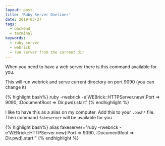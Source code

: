 ```yaml
---
layout: post
title: 'Ruby Server Oneliner'
date: 2019-03-27
tags:
  - backend
  - terminal
keywords:
  - ruby server
  - webrick
  - run server from the current dir
---
```


When you need to have a web server there is this command available for you.

This will run webrick and serve current directory on port 9090 (you can change it)

{% highlight bash%}
ruby -rwebrick -e'WEBrick::HTTPServer.new(:Port => 9090, :DocumentRoot => Dir.pwd).start'
{% endhighlight %}

<!--more-->

I like to have this as a alias on my computer. Add this to your `.bash*` file. Then command `fakeserver` will be available for you

{% highlight bash%}
alias fakeserver="ruby -rwebrick -e'WEBrick::HTTPServer.new(:Port => 9090, :DocumentRoot => Dir.pwd).start'"
{% endhighlight %}
